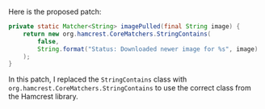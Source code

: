 Here is the proposed patch:

```java
private static Matcher<String> imagePulled(final String image) {
    return new org.hamcrest.CoreMatchers.StringContains(
        false,
        String.format("Status: Downloaded newer image for %s", image)
    );
}
```

In this patch, I replaced the `StringContains` class with `org.hamcrest.CoreMatchers.StringContains` to use the correct class from the Hamcrest library.